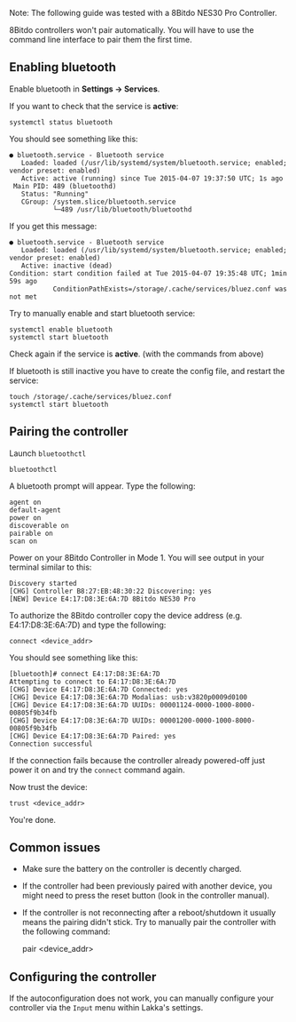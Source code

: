 Note: The following guide was tested with a 8Bitdo NES30 Pro Controller.

8Bitdo controllers won't pair automatically. You will have to use the command line interface to pair them the first time.

## Enabling bluetooth

Enable bluetooth in **Settings → Services**.

If you want to check that the service is **active**:

    systemctl status bluetooth

You should see something like this:

    ● bluetooth.service - Bluetooth service
       Loaded: loaded (/usr/lib/systemd/system/bluetooth.service; enabled; vendor preset: enabled)
       Active: active (running) since Tue 2015-04-07 19:37:50 UTC; 1s ago
     Main PID: 489 (bluetoothd)
       Status: "Running"
       CGroup: /system.slice/bluetooth.service
               └─489 /usr/lib/bluetooth/bluetoothd

If you get this message:

    ● bluetooth.service - Bluetooth service
       Loaded: loaded (/usr/lib/systemd/system/bluetooth.service; enabled; vendor preset: enabled)
       Active: inactive (dead)
    Condition: start condition failed at Tue 2015-04-07 19:35:48 UTC; 1min 59s ago
               ConditionPathExists=/storage/.cache/services/bluez.conf was not met

Try to manually enable and start bluetooth service:

    systemctl enable bluetooth
    systemctl start bluetooth

Check again if the service is **active**. (with the commands from above)

If bluetooth is still inactive you have to create the config file, and restart the service:

    touch /storage/.cache/services/bluez.conf
    systemctl start bluetooth

## Pairing the controller

Launch ``bluetoothctl``

    bluetoothctl

A bluetooth prompt will appear. Type the following: 

    agent on
    default-agent
    power on
    discoverable on
    pairable on
    scan on

Power on your 8Bitdo Controller in Mode 1. You will see output in your terminal similar to this:

    Discovery started
    [CHG] Controller B8:27:EB:48:30:22 Discovering: yes
    [NEW] Device E4:17:D8:3E:6A:7D 8Bitdo NES30 Pro

To authorize the 8Bitdo controller copy the device address (e.g. E4:17:D8:3E:6A:7D) and type the following:

    connect <device_addr>

You should see something like this: 

    [bluetooth]# connect E4:17:D8:3E:6A:7D
    Attempting to connect to E4:17:D8:3E:6A:7D
    [CHG] Device E4:17:D8:3E:6A:7D Connected: yes
    [CHG] Device E4:17:D8:3E:6A:7D Modalias: usb:v3820p0009d0100
    [CHG] Device E4:17:D8:3E:6A:7D UUIDs: 00001124-0000-1000-8000-00805f9b34fb
    [CHG] Device E4:17:D8:3E:6A:7D UUIDs: 00001200-0000-1000-8000-00805f9b34fb
    [CHG] Device E4:17:D8:3E:6A:7D Paired: yes
    Connection successful

If the connection fails because the controller already powered-off just power it on and try the `connect` command again.

Now trust the device:

    trust <device_addr>

You're done.

## Common issues

  * Make sure the battery on the controller is decently charged.
  * If the controller had been previously paired with another device, you might need to press the reset button (look in the controller manual).
  * If the controller is not reconnecting after a reboot/shutdown it usually means the pairing didn't stick. Try to manually pair the controller with the following command:

    pair <device_addr>

## Configuring the controller

If the autoconfiguration does not work, you can manually configure your controller via the `Input` menu within Lakka's settings.

